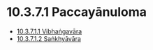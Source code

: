# 10.3.7.1 Paccayānuloma

* [10.3.7.1.1 Vibhaṅgavāra](10.3.7.1/10.3.7.1.1.md)
* [10.3.7.1.2 Saṅkhyāvāra](10.3.7.1/10.3.7.1.2.md)
